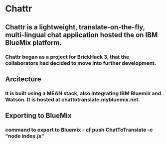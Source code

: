 # Chattr
## Chattr is a lightweight, translate-on-the-fly, multi-lingual chat application hosted the on IBM BlueMix platform.
### Chattr began as a project for BrickHack 3, that the collaborators had decided to move into further development.
## Arcitecture
### It is built using a MEAN stack, also integrating IBM Bluemix and Watson. It is hosted at chattotranslate.mybluemix.net.

## Exporting to BlueMix 
### command to export to Bluemix - cf push ChatToTranslate -c "node index.js"


